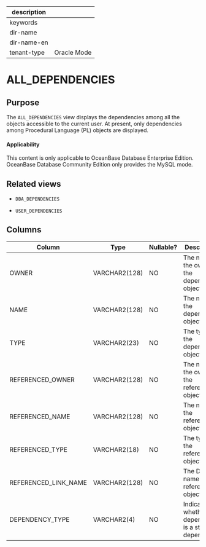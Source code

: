 |description||
|---|---|
|keywords||
|dir-name||
|dir-name-en||
|tenant-type|Oracle Mode|

# ALL_DEPENDENCIES

## Purpose

The `ALL_DEPENDENCIES` view displays the dependencies among all the objects accessible to the current user. At present, only dependencies among Procedural Language (PL) objects are displayed.

  <main id="notice">
    <h4>Applicability</h4>
    <p>This content is only applicable to OceanBase Database Enterprise Edition. OceanBase Database Community Edition only provides the MySQL mode.</p>
  </main>

## Related views

* `DBA_DEPENDENCIES`

* `USER_DEPENDENCIES`

## Columns

| **Column** | **Type** | **Nullable?** | **Description** |
|----------------------|---------------|----------------|-----------------|
| OWNER | VARCHAR2(128) | NO | The name of the owner of the dependent object. |
| NAME | VARCHAR2(128) | NO | The name of the dependent object. |
| TYPE | VARCHAR2(23) | NO | The type of the dependent object. |
| REFERENCED_OWNER | VARCHAR2(128) | NO | The name of the owner of the referenced object. |
| REFERENCED_NAME | VARCHAR2(128) | NO | The name of the referenced object. |
| REFERENCED_TYPE | VARCHAR2(18) | NO | The type of the referenced object. |
| REFERENCED_LINK_NAME | VARCHAR2(128) | NO | The DBLink name of the referenced object. |
| DEPENDENCY_TYPE | VARCHAR2(4) | NO | Indicates whether the dependency is a strong dependency. |